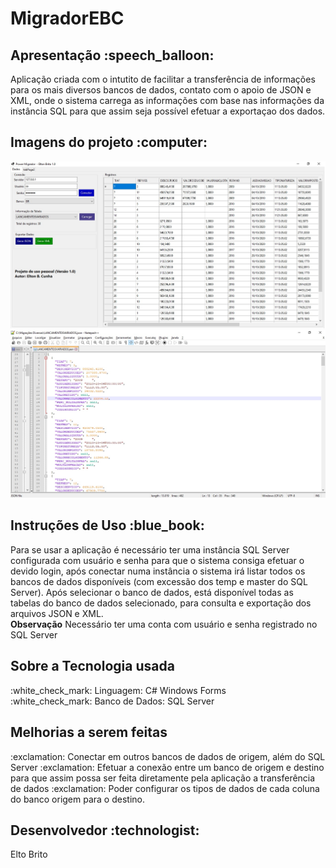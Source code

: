 # MigradorEBC

<h2>Apresentação  :speech_balloon:</h2> 
Aplicação criada com o intutito de facilitar a transferência de informações para os mais diversos bancos de dados, contato com o apoio de JSON e XML, onde o sistema carrega as informações
com base nas informações da instância SQL para que assim seja possível efetuar a exportaçao dos dados.

<h2>Imagens do projeto :computer:</h2> 

![alt text](https://github.com/eltonbrcunha/MigradorEBC/blob/main/imagens/001.jpg)
![alt text](https://github.com/eltonbrcunha/MigradorEBC/blob/main/imagens/002.jpg)

<h2>Instruções de Uso :blue_book:</h2>
Para se usar a aplicação é necessário ter uma instância SQL Server configurada com usuário e senha para que o sistema consiga efetuar o devido login, após conectar numa instância o sistema
irá listar todos os bancos de dados disponíveis (com excessão dos temp e master do SQL Server). 
Após selecionar o banco de dados, está disponível todas as tabelas do banco de dados selecionado, para consulta e exportação dos arquivos JSON e XML.

</br>
<strong>Observação</strong> 
Necessário ter uma conta com usuário e senha registrado no SQL Server

<h2>Sobre a Tecnologia usada</h2>
:white_check_mark: Linguagem: C# Windows Forms </br>
:white_check_mark: Banco de Dados: SQL Server </br>


<h2>Melhorias a serem feitas</h2>
:exclamation: Conectar em outros bancos de dados de origem, além do SQL Server
:exclamation: Efetuar a conexão entre um banco de origem e destino para que assim possa ser feita diretamente pela aplicação a transferência de dados
:exclamation: Poder configurar os tipos de dados de cada coluna do banco origem para o destino.


<h2> Desenvolvedor :technologist:</h2>
Elto Brito

